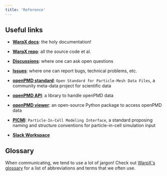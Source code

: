 ```yaml
---
title: 'Reference'
---
```


## Useful links

* [**WarpX docs**](https://warpx.readthedocs.io/en/latest/): the holy documentation!  

* [**WarpX repo**](https://github.com/BLAST-WarpX/warpx): all the source code et al.

* [**Discussions**](https://github.com/BLAST-WarpX/warpx/discussions): where one can ask open questions

* [**Issues**](https://github.com/BLAST-WarpX/warpx/issues): where one can report bugs, technical problems, etc. 

* [**openPMD standard**](https://www.openpmd.org/): `Open Standard for Particle-Mesh Data Files`, a community meta-data project for scientific data

* [**openPMD API**](https://openpmd-api.readthedocs.io): a library to handle openPMD data

* [**openPMD viewer**](https://openpmd-viewer.readthedocs.io/): an open-source Python package to access openPMD data

* [**PICMI**](https://picmi.readthedocs.io/en/latest/): `Particle-In-Cell Modeling Interface`, a standard proposing naming and structure conventions for particle-in-cell simulation input

* [**Slack Workspace**](https://ecpwarpx.slack.com)


## Glossary

When communicating, we tend to use a lot of jargon!
Check out [WarpX's glossary](https://warpx.readthedocs.io/en/latest/glossary.html) for a list of abbreviations and terms that we often use.

